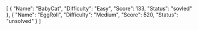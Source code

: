 [
	{
		"Name": "BabyCat", 
		"Difficulty": "Easy",
		"Score": 133,
		"Status": "sovled"
	},
	{
		"Name": "EggRoll",
		"Difficulty": "Medium",
		"Score": 520,
		"Status": "unsolved"
	}
]
